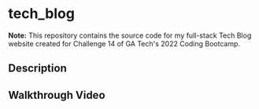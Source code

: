 # tech_blog #

**Note:** This repository contains the source code for my full-stack Tech Blog website created for Challenge 14 of GA Tech's 2022 Coding Bootcamp.

## Description ##

## Walkthrough Video ##
